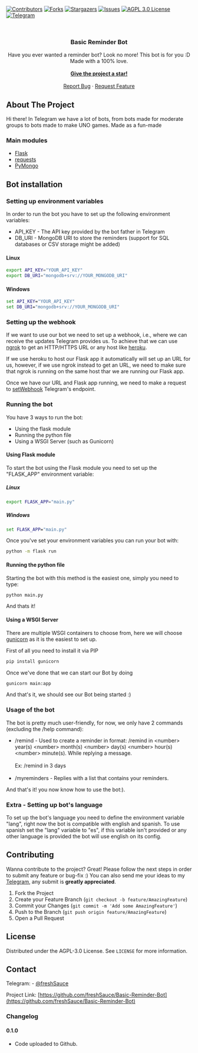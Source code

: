 
<!-- PROJECT SHIELDS -->
<!--
*** I'm using markdown "reference style" links for readability.
*** Reference links are enclosed in brackets [ ] instead of parentheses ( ).
*** See the bottom of this document for the declaration of the reference variables
*** for contributors-url, forks-url, etc. This is an optional, concise syntax you may use.
*** https://www.markdownguide.org/basic-syntax/#reference-style-links
-->

[![Contributors][contributors-shield]][contributors-url]
[![Forks][forks-shield]][forks-url]
[![Stargazers][stars-shield]][stars-url]
[![Issues][issues-shield]][issues-url]
[![AGPL 3.0 License][license-shield]][license-url]
[![Telegram][telegram-shield]][telegram-url]



<!-- PROJECT LOGO -->
<br />

  <h3 align="center">Basic Reminder Bot</h3>

  <p align="center">
    Have you ever wanted a reminder bot? Look no more! This bot is for you :D
    <br />
    Made with a 100% love.
    <br />
    <br />
    <a href="https://github.com/freshSauce/Basic-Reminder-Bot"><strong>Give the project a star!</strong></a>
    <br />
    <br />
    <a href="https://github.com/freshSauce/Basic-Reminder-Bot/issues">Report Bug</a>
    ·
    <a href="https://github.com/freshSauce/Basic-Reminder-Bot/issues">Request Feature</a>
  </p>


<!-- ABOUT THE PROJECT -->
## About The Project

Hi there! In Telegram we have a lot of bots, from bots made for moderate groups to bots made to make UNO games. Made as a fun-made

### Main modules
* [Flask](https://palletsprojects.com/p/flask/)
* [requests](https://docs.python-requests.org/en/latest/)
* [PyMongo](https://pymongo.readthedocs.io/en/stable/)



## Bot installation

### Setting up environment variables

In order to run the bot you have to set up the following environment variables:

- API_KEY - The API key provided by the bot father in Telegram
- DB_URI - MongoDB URI to store the reminders (support for SQL databases or CSV storage might be added)


#### Linux
```bash
export API_KEY="YOUR_API_KEY"
export DB_URI="mongodb+srv://YOUR_MONGODB_URI"
```

#### Windows
```bat
set API_KEY="YOUR_API_KEY"
set DB_URI="mongodb+srv://YOUR_MONGODB_URI"
```

### Setting up the webhook

If we want to use our bot we need to set up a webhook, i.e., where we can receive the updates Telegram provides us. To achieve that we can use [ngrok](https://ngrok.io/) to get an HTTP/HTTPS URL or any host like [heroku](https://www.heroku.com).

If we use heroku to host our Flask app it automatically will set up an URL for us, however, if we use ngrok instead to get an URL, we need to make sure that ngrok is running on the same host thar we are running our Flask app.

Once we have our URL and Flask app running, we need to make a request to [setWebhook](https://core.telegram.org/bots/api#setwebhook) Telegram's endpoint.

### Running the bot

You have 3 ways to run the bot:
- Using the flask module
- Running the python file
- Using a WSGI Server (such as Gunicorn)
  
#### Using Flask module

To start the bot using the Flask module you need to set up the "FLASK_APP" environment variable:

##### Linux
```bash
export FLASK_APP="main.py"
```

##### Windows
```bat
set FLASK_APP="main.py"
```

Once you've set your environment variables you can run your bot with:

```bash
python -m flask run
```

#### Running the python file

Starting the bot with this method is the easiest one, simply you need to type:

```bash
python main.py
```

And thats it!

#### Using a WSGI Server

There are multiple WSGI containers to choose from, here we will choose [gunicorn](https://gunicorn.org/) as it is the easiest to set up.

First of all you need to install it via PIP

```bash
pip install gunicorn
```

Once we've done that we can start our Bot by doing
```bash
gunicorn main:app
```

And that's it, we should see our Bot being started :)


### Usage of the bot

The bot is pretty much user-friendly, for now, we only have 2 commands (excluding the /help command):

- /remind - Used to create a reminder in format: /remind in \<number> year(s) \<number> month(s) \<number> day(s) \<number> hour(s) \<number> minute(s). While replying a message. <br><br>Ex: /remind in 3 days<br><br>
- /myreminders - Replies with a list that contains your reminders.

And that's it! you now know how to use the bot:).


### Extra - Setting up bot's language

To set up the bot's language you need to define the environment variable "lang", right now the bot is compatible with english and spanish. To use spanish set the "lang" variable to "es", if this variable isn't provided or any other language is provided the bot will use english on its config.

<!-- CONTRIBUTING -->
## Contributing

Wanna contribute to the project? Great! Please follow the next steps in order to submit any feature or bug-fix :) You can also send me your ideas to my [Telegram](https://t.me/freshSauce), any submit is **greatly appreciated**.

1. Fork the Project
2. Create your Feature Branch (`git checkout -b feature/AmazingFeature`)
3. Commit your Changes (`git commit -m 'Add some AmazingFeature'`)
4. Push to the Branch (`git push origin feature/AmazingFeature`)
5. Open a Pull Request



<!-- LICENSE -->
## License

Distributed under the AGPL-3.0 License. See `LICENSE` for more information.



<!-- CONTACT -->
## Contact

Telegram: - [@freshSauce](https://t.me/freshSauce)

Project Link: [https://github.com/freshSauce/Basic-Reminder-Bot](https://github.com/freshSauce/Basic-Reminder-Bot)

<!-- CHANGELOG -->

### Changelog

#### 0.1.0
* Code uploaded to Github.





<!-- MARKDOWN LINKS & IMAGES -->
<!-- https://www.markdownguide.org/basic-syntax/#reference-style-links -->
[contributors-shield]: https://img.shields.io/github/contributors/freshSauce/Basic-Reminder-Bot.svg?style=for-the-badge
[contributors-url]: https://github.com/freshSauce/Basic-Reminder-Bot/graphs/contributors
[forks-shield]: https://img.shields.io/github/forks/freshSauce/Basic-Reminder-Bot.svg?style=for-the-badge
[forks-url]: https://github.com/freshSauce/Basic-Reminder-Bot/network/members
[stars-shield]: https://img.shields.io/github/stars/freshSauce/Basic-Reminder-Bot.svg?style=for-the-badge
[stars-url]: https://github.com/freshSauce/Basic-Reminder-Bot/stargazers
[issues-shield]: https://img.shields.io/github/issues/freshSauce/Basic-Reminder-Bot.svg?style=for-the-badge
[issues-url]: https://github.com/freshSauce/Basic-Reminder-Bot/issues
[license-shield]: https://img.shields.io/github/license/freshSauce/Basic-Reminder-Bot.svg?style=for-the-badge
[license-url]: https://github.com/freshSauce/Basic-Reminder-Bot/blob/master/LICENSE
[telegram-shield]: https://img.shields.io/badge/-@freshSauce-black?style=for-the-badge&logo=telegram&colorB=0af
[telegram-url]: https://t.me/freshSauce
